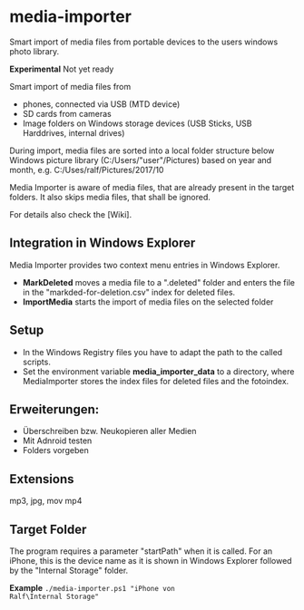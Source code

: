 # media-importer
Smart import of media files from portable devices to the users windows photo library.

**Experimental** Not yet ready

Smart import of media files from 
  * phones, connected via USB (MTD device)
  * SD cards from cameras
  * Image folders on Windows storage devices (USB Sticks, USB Harddrives, internal drives)

During import, media files are sorted into a local folder structure below Windows picture 
library (C:/Users/"user"/Pictures) based on year and month, e.g. C:/Uses/ralf/Pictures/2017/10

Media Importer is aware of media files, that are already present in the target folders. It also 
skips media files, that shall be ignored.

For details also check the [Wiki].

## Integration in Windows Explorer
Media Importer provides two context menu entries in Windows Explorer.
  * **MarkDeleted** moves a media file to a ".deleted" folder and enters the file in the "markded-for-deletion.csv" 
    index for deleted files.
  * **ImportMedia** starts the import of media files on the selected folder

## Setup
  * In the Windows Registry files you have to adapt the path to the called scripts.
  * Set the environment variable **media_importer_data** to a directory, where MediaImporter stores the index files for deleted files and the fotoindex.


## Erweiterungen:
  * Überschreiben bzw. Neukopieren aller Medien
  * Mit Adnroid testen
  * Folders vorgeben

  ## Extensions
  mp3, jpg, mov mp4

  ## Target Folder
  The program requires a parameter "startPath" when it is called. For an iPhone, this is the
  device name as it is shown in Windows Explorer followed by the "Internal Storage" folder.

**Example**
  <code>./media-importer.ps1 "iPhone von Ralf\Internal Storage"</code>


